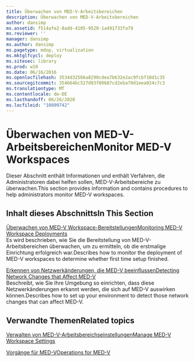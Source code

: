 ```yaml
---
title: Überwachen von MED-V-Arbeitsbereichen
description: Überwachen von MED-V-Arbeitsbereichen
author: dansimp
ms.assetid: f514afe2-8add-4105-9520-1a491733fa79
ms.reviewer: ''
manager: dansimp
ms.author: dansimp
ms.pagetype: mdop, virtualization
ms.mktglfcycl: deploy
ms.sitesec: library
ms.prod: w10
ms.date: 06/16/2016
ms.openlocfilehash: 3534d32566a8290cdea7b632e2ac9fcbf10d1c35
ms.sourcegitcommit: 354664bc527d93f80687cd2eba70d1eea024c7c3
ms.translationtype: MT
ms.contentlocale: de-DE
ms.lasthandoff: 06/26/2020
ms.locfileid: "10809742"
---
```

# <span data-ttu-id="8f9c6-103">Überwachen von MED-V-Arbeitsbereichen</span><span class="sxs-lookup"><span data-stu-id="8f9c6-103">Monitor MED-V Workspaces</span></span>


<span data-ttu-id="8f9c6-104">Dieser Abschnitt enthält Informationen und enthält Verfahren, die Administratoren dabei helfen sollen, MED-V-Arbeitsbereiche zu überwachen.</span><span class="sxs-lookup"><span data-stu-id="8f9c6-104">This section provides information and contains procedures to help administrators monitor MED-V workspaces.</span></span>

## <span data-ttu-id="8f9c6-105">Inhalt dieses Abschnitts</span><span class="sxs-lookup"><span data-stu-id="8f9c6-105">In This Section</span></span>


<a href="" id="monitoring-med-v-workspace-deployments"></a>[<span data-ttu-id="8f9c6-106">Überwachen von MED-V Workspace-Bereitstellungen</span><span class="sxs-lookup"><span data-stu-id="8f9c6-106">Monitoring MED-V Workspace Deployments</span></span>](monitoring-med-v-workspace-deployments.md)  
<span data-ttu-id="8f9c6-107">Es wird beschrieben, wie Sie die Bereitstellung von MED-V-Arbeitsbereichen überwachen, um zu ermitteln, ob die erstmalige Einrichtung erfolgreich war.</span><span class="sxs-lookup"><span data-stu-id="8f9c6-107">Describes how to monitor the deployment of MED-V workspaces to determine whether first time setup finished.</span></span>

<a href="" id="detecting-network-changes-that-affect-med-v"></a>[<span data-ttu-id="8f9c6-108">Erkennen von Netzwerkänderungen, die MED-V beeinflussen</span><span class="sxs-lookup"><span data-stu-id="8f9c6-108">Detecting Network Changes that Affect MED-V</span></span>](detecting-network-changes-that-affect-med-v.md)  
<span data-ttu-id="8f9c6-109">Beschreibt, wie Sie Ihre Umgebung so einrichten, dass diese Netzwerkänderungen erkannt werden, die sich auf MED-V auswirken können.</span><span class="sxs-lookup"><span data-stu-id="8f9c6-109">Describes how to set up your environment to detect those network changes that can affect MED-V.</span></span>

## <span data-ttu-id="8f9c6-110">Verwandte Themen</span><span class="sxs-lookup"><span data-stu-id="8f9c6-110">Related topics</span></span>


[<span data-ttu-id="8f9c6-111">Verwalten von MED-V-Arbeitsbereichseinstellungen</span><span class="sxs-lookup"><span data-stu-id="8f9c6-111">Manage MED-V Workspace Settings</span></span>](manage-med-v-workspace-settings.md)

[<span data-ttu-id="8f9c6-112">Vorgänge für MED-V</span><span class="sxs-lookup"><span data-stu-id="8f9c6-112">Operations for MED-V</span></span>](operations-for-med-v.md)

 

 





